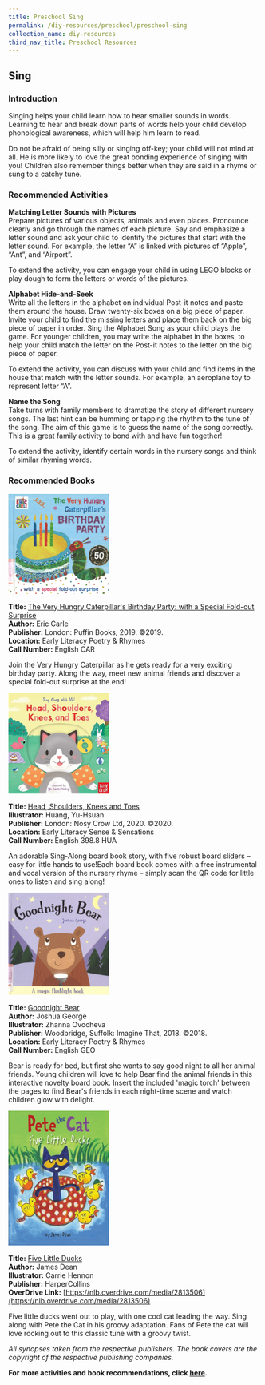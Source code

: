 ```yaml
---
title: Preschool Sing
permalink: /diy-resources/preschool/preschool-sing
collection_name: diy-resources
third_nav_title: Preschool Resources
---
```

## **Sing**

### **Introduction**

Singing helps your child learn how to hear smaller sounds in words.  Learning to hear and break down parts of words help your child develop phonological awareness, which will help him learn to read.

Do not be afraid of being silly or singing off-key; your child will not mind at all.  He is more likely to love the great bonding experience of singing with you!  Children also remember things better when they are said in a rhyme or sung to a catchy tune.

### **Recommended Activities**

**Matching Letter Sounds with Pictures** <br>
Prepare pictures of various objects, animals and even places. Pronounce clearly and go through the names of each picture. Say and emphasize a letter sound and ask your child to identify the pictures that start with the letter sound. For example, the letter “A” is linked with pictures of “Apple”, “Ant”, and “Airport”. 

To extend the activity, you can engage your child in using LEGO blocks or play dough to form the letters or words of the pictures. 

**Alphabet Hide-and-Seek** <br>
Write all the letters in the alphabet on individual Post-it notes and paste them around the house. Draw twenty-six boxes on a big piece of paper. Invite your child to find the missing letters and place them back on the big piece of paper in order. Sing the Alphabet Song as your child plays the game. For younger children, you may write the alphabet in the boxes, to help your child match the letter on the Post-it notes to the letter on the big piece of paper.

To extend the activity, you can discuss with your child and find items in the house that match with the letter sounds. For example, an aeroplane toy to represent letter “A”.

**Name the Song** <br>
Take turns with family members to dramatize the story of different nursery songs. The last hint can be humming or tapping the rhythm to the tune of the song. The aim of this game is to guess the name of the song correctly. This is a great family activity to bond with and have fun together!

To extend the activity, identify certain words in the nursery songs and think of similar rhyming words. 

### **Recommended Books**

<img src="/images/diyresources/preschool/The%20Very%20Hungry%20Caterpillars%20Birthday%20Party.jpg" style="width:40%">

**Title:** [The Very Hungry Caterpillar's Birthday Party: with a Special Fold-out Surprise](https://catalogue.nlb.gov.sg/cgi-bin/spydus.exe/ENQ/WPAC/BIBENQ?SETLVL=1&BRN=203890949) <br>
**Author:** Eric Carle <br> 
**Publisher:** London: Puffin Books, 2019. ©2019.<br>
**Location:** Early Literacy Poetry & Rhymes<br>
**Call Number:** English CAR<br>

Join the Very Hungry Caterpillar as he gets ready for a very exciting birthday party. Along the way, meet new animal friends and discover a special fold-out surprise at the end!

<img src="/images/diyresources/preschool/Head%20Shoulders%20Knees%20and%20Toes.jpg" style="width:40%">

**Title:** [Head, Shoulders, Knees and Toes](https://catalogue.nlb.gov.sg/cgi-bin/spydus.exe/ENQ/WPAC/BIBENQ?SETLVL=1&BRN=204505263 ) <br>
**Illustrator:** Huang, Yu-Hsuan<br>
**Publisher:** London: Nosy Crow Ltd, 2020. ©2020.<br>
**Location:** Early Literacy Sense & Sensations<br>
**Call Number:** English 398.8 HUA<br>

An adorable Sing-Along board book story, with five robust board sliders – easy for little hands to use!Each board book comes with a free instrumental and vocal version of the nursery rhyme – simply scan the QR code for little ones to listen and sing along!

<img src="/images/diyresources/preschool/Goodnight%20Bear.jpg" style="width:40%">

**Title:** [Goodnight Bear](https://catalogue.nlb.gov.sg/cgi-bin/spydus.exe/ENQ/WPAC/BIBENQ?SETLVL=1&BRN=203236077 ) <br>
**Author:** Joshua George <br>
**Illustrator:** Zhanna Ovocheva <br>
**Publisher:** Woodbridge, Suffolk: Imagine That, 2018. ©2018. <br>
**Location:** Early Literacy Poetry & Rhymes<br>
**Call Number:** English GEO <br>

Bear is ready for bed, but first she wants to say good night to all her animal friends. Young children will love to help Bear find the animal friends in this interactive novelty board book. Insert the included 'magic torch' between the pages to find Bear's friends in each night-time scene and watch children glow with delight.

<img src="/images/diyresources/preschool/Pete%20The%20Cat%20Five%20Little%20Ducks.jpg" style="width:40%">

**Title:** [Five Little Ducks  ](https://catalogue.nlb.gov.sg/cgi-bin/spydus.exe/ENQ/WPAC/BIBENQ?SETLVL=1&BRN=203929500) <br>
**Author:** James Dean <br>
**Illustrator:** Carrie Hennon <br>
**Publisher:** HarperCollins <br>
**OverDrive Link:** [https://nlb.overdrive.com/media/2813506](https://nlb.overdrive.com/media/2813506)<br>

Five little ducks went out to play, with one cool cat leading the way. Sing along with Pete the Cat in his groovy adaptation. Fans of Pete the cat will love rocking out to this classic tune with a groovy twist.

*All synopses taken from the respective publishers. The book covers are the copyright of the respective publishing companies.*

**For more activities and book recommendations, click [here](/files/preschool/Early%20Literacy%20Practices_Compiled.pdf).**